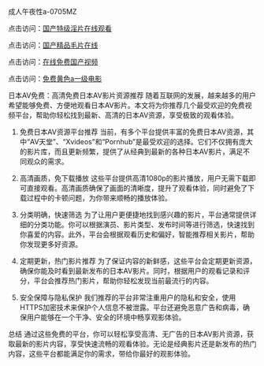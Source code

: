 
成人午夜性a-0705MZ

点击访问：<a href="https://heiliaoe8ajia.pages.dev">国产特级淫片在线观看</a>

点击访问：<a href="https://heiliaoxqkkct.pages.dev">国产精品毛片在线</a>

点击访问：<a href="https://heiliaoxwd5i8.pages.dev">在线免费国产视频</a>

点击访问：<a href="https://heiliaowt0d7p.pages.dev">免费黄色a一级电影</a>




日本AV免费：高清免费日本AV影片资源推荐
随着互联网的发展，越来越多的用户希望能够免费、方便地观看日本AV影片。本文将为你推荐几个最受欢迎的免费视频平台，帮助你轻松找到最新、高清的日本AV资源，享受极致的观看体验。

1. 免费日本AV资源平台推荐
当前，有多个平台提供丰富的免费日本AV资源，其中“AV天堂”、“Xvideos”和“Pornhub”是最受欢迎的选择。它们不仅拥有庞大的影片库，而且更新频繁，提供了从经典到最新的各种日本AV影片，满足不同观众的需求。

2. 高清画质，免下载播放
这些平台提供高清1080p的影片播放，用户无需下载即可直接观看。高清画质确保了画面的清晰度，提升了观看体验，同时避免了下载过程中的卡顿问题，为你带来顺畅的播放体验。

3. 分类明确，快速筛选
为了让用户更便捷地找到感兴趣的影片，平台通常提供详细的分类功能。你可以根据演员、影片类型、发布时间等进行筛选，快速找到你喜爱的内容。此外，平台会根据观看历史和偏好，智能推荐相关影片，帮助你发现更多好资源。

4. 定期更新，热门影片推荐
为了保证内容的新鲜感，这些平台会定期更新资源，确保你能及时看到最新发布的日本AV影片。同时，根据用户的观看记录和评分，平台会推荐热门影片，帮助你轻松发现当前最流行的内容。

5. 安全保障与隐私保护
我们推荐的平台非常注重用户的隐私和安全，使用HTTPS加密技术来保护个人信息不被泄露。平台还避免恶意广告和病毒，确保用户能够在一个干净、安全的环境中畅享观影体验。

总结
通过这些免费的平台，你可以轻松享受高清、无广告的日本AV影片资源，获取最新的影片内容，享受快速流畅的观看体验。无论是经典影片还是新发布的热门内容，这些平台都能满足你的需求，带给你最好的观影体验。








<span style="display:none;">[Canonical link](  ）</span>
